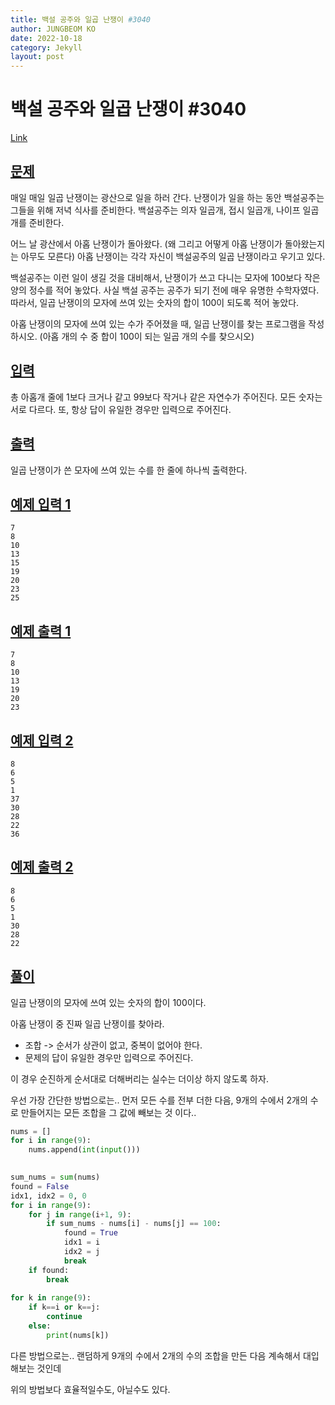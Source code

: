 ```yaml
---
title: 백설 공주와 일곱 난쟁이 #3040
author: JUNGBEOM KO
date: 2022-10-18
category: Jekyll
layout: post
---
```


# 백설 공주와 일곱 난쟁이 #3040

[Link](https://www.acmicpc.net/problem/3040)



## <u>문제</u>

매일 매일 일곱 난쟁이는 광산으로 일을 하러 간다. 난쟁이가 일을 하는 동안 백설공주는 그들을 위해 저녁 식사를 준비한다. 백설공주는 의자 일곱개, 접시 일곱개, 나이프 일곱개를 준비한다.

어느 날 광산에서 아홉 난쟁이가 돌아왔다. (왜 그리고 어떻게 아홉 난쟁이가 돌아왔는지는 아무도 모른다) 아홉 난쟁이는 각각 자신이 백설공주의 일곱 난쟁이라고 우기고 있다.

백설공주는 이런 일이 생길 것을 대비해서, 난쟁이가 쓰고 다니는 모자에 100보다 작은 양의 정수를 적어 놓았다. 사실 백설 공주는 공주가 되기 전에 매우 유명한 수학자였다. 따라서, 일곱 난쟁이의 모자에 쓰여 있는 숫자의 합이 100이 되도록 적어 놓았다.

아홉 난쟁이의 모자에 쓰여 있는 수가 주어졌을 때, 일곱 난쟁이를 찾는 프로그램을 작성하시오. (아홉 개의 수 중 합이 100이 되는 일곱 개의 수를 찾으시오)

## <u>입력</u>

총 아홉개 줄에 1보다 크거나 같고 99보다 작거나 같은 자연수가 주어진다. 모든 숫자는 서로 다르다. 또, 항상 답이 유일한 경우만 입력으로 주어진다.



## <u>출력</u>

일곱 난쟁이가 쓴 모자에 쓰여 있는 수를 한 줄에 하나씩 출력한다.



## <u>예제 입력 1</u> 

```
7
8
10
13
15
19
20
23
25
```



## <u>예제 출력 1</u>

```
7
8
10
13
19
20
23
```



## <u>예제 입력 2</u> 

```
8
6
5
1
37
30
28
22
36
```



## <u>예제 출력 2</u>

```
8
6
5
1
30
28
22
```



## <u>풀이</u>

일곱 난쟁이의 모자에 쓰여 있는 숫자의 합이 100이다.

아홉 난쟁이 중 진짜 일곱 난쟁이를 찾아라.

- 조합 -> 순서가 상관이 없고, 중복이 없어야 한다.
- 문제의 답이 유일한 경우만 입력으로 주어진다.

이 경우 순진하게 순서대로 더해버리는 실수는 더이상 하지 않도록 하자.

우선 가장 간단한 방법으로는.. 먼저 모든 수를 전부 더한 다음, 9개의 수에서 2개의 수로 만들어지는 모든 조합을 그 값에 빼보는 것 이다..

```python
nums = []
for i in range(9):
    nums.append(int(input()))

    
sum_nums = sum(nums)
found = False
idx1, idx2 = 0, 0
for i in range(9):
    for j in range(i+1, 9):
        if sum_nums - nums[i] - nums[j] == 100:
            found = True
            idx1 = i
            idx2 = j
            break
    if found:
        break
        
for k in range(9):
    if k==i or k==j:
        continue
    else:
        print(nums[k])
```

다른 방법으로는.. 랜덤하게 9개의 수에서 2개의 수의 조합을 만든 다음 계속해서 대입해보는 것인데

위의 방법보다 효율적일수도, 아닐수도 있다.
